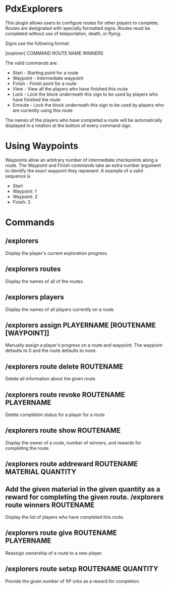 PdxExplorers
============

This plugin allows users to configure routes for other players to complete.
Routes are designated with specially formatted signs. Routes must be completed
without use of teleportation, death, or flying.

Signs use the following format:

[explorer]
COMMAND
ROUTE NAME
WINNERS

The valid commands are:

  * Start - Starting point for a route
  * Waypoint - Intermediate waypoint
  * Finish - Finish point for a route
  * View - View all the players who have finished this route
  * Lock - Lock the block underneath this sign to be used by players who have finished the route
  * Enroute - Lock the block underneath this sign to be used by players who are currently using this route

The names of the players who have completed a route will be automatically displayed in a rotation at the
bottom of every command sign.

Using Waypoints
===============

Waypoints allow an arbitrary number of intermediate checkpoints along a route. The Waypoint and Finish commands
take an extra number argument to identify the exact waypoint they represent. A example of a valid sequence is

  * Start
  * Waypoint: 1
  * Waypoint: 2
  * Finish: 3

Commands
========

/explorers
----------
Display the player's current exploration progress.

/explorers routes
-----------------
Display the names of all of the routes.

/explorers players
-----------------
Display the names of all players currently on a route.

/explorers assign PLAYERNAME [ROUTENAME [WAYPOINT]]
---------------------------------
Manually assign a player's progress on a route and waypoint. The waypoint defaults to 0 and the route defaults to none.

/explorers route delete ROUTENAME
---------------------------------
Delete all information about the given route.

/explorers route revoke ROUTENAME PLAYERNAME
---------------------------------
Delete completion status for a player for a route

/explorers route show ROUTENAME
---------------------------------
Display the owner of a route, number of winners, and rewards for completing the route.

/explorers route addreward ROUTENAME MATERIAL QUANTITY
---------------------------------
Add the given material in the given quantity as a reward for completing the given route.
/explorers route winners ROUTENAME
---------------------------------
Display the list of players who have completed this route.

/explorers route give ROUTENAME PLAYERNAME
---------------------------------
Reassign ownership of a route to a new player.

/explorers route setxp ROUTENAME QUANTITY
---------------------------------
Provide the given number of XP orbs as a reward for completion.
